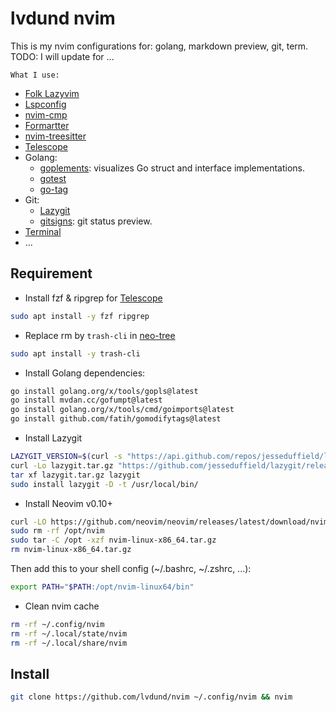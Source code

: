 # lvdund nvim

This is my nvim configurations for: golang, markdown preview, git, term.
TODO: I will update for ...

`What I use:`
- [Folk Lazyvim](https://github.com/folke/lazy.nvim)
- [Lspconfig](https://github.com/neovim/nvim-lspconfig)
- [nvim-cmp](https://github.com/hrsh7th/nvim-cmp)
- [Formartter](https://github.com/stevearc/conform.nvim)
- [nvim-treesitter](https://github.com/nvim-treesitter/nvim-treesitter)
- [Telescope](https://github.com/nvim-telescope/telescope.nvim)
- Golang:
    - [goplements](https://github.com/maxandron/goplements.nvim): visualizes Go struct and interface implementations.
    - [gotest](https://github.com/CadeMichael/gotest.nvim)
    - [go-tag](https://github.com/devkvlt/go-tags.nvim)
- Git: 
    - [Lazygit](https://github.com/kdheepak/lazygit.nvim)
    - [gitsigns](https://github.com/lewis6991/gitsigns.nvim): git status preview.
- [Terminal](https://github.com/akinsho/toggleterm.nvim)
- ...

## Requirement

- Install fzf & ripgrep for [Telescope](https://github.com/nvim-telescope/telescope.nvim)
```bash
sudo apt install -y fzf ripgrep
```

- Replace rm by `trash-cli` in [neo-tree](https://github.com/nvim-neo-tree/neo-tree.nvim)
```bash
sudo apt install -y trash-cli
```

- Install Golang dependencies:
```bash
go install golang.org/x/tools/gopls@latest
go install mvdan.cc/gofumpt@latest
go install golang.org/x/tools/cmd/goimports@latest
go install github.com/fatih/gomodifytags@latest
```

- Install Lazygit
```bash
LAZYGIT_VERSION=$(curl -s "https://api.github.com/repos/jesseduffield/lazygit/releases/latest" | \grep -Po '"tag_name": *"v\K[^"]*')
curl -Lo lazygit.tar.gz "https://github.com/jesseduffield/lazygit/releases/download/v${LAZYGIT_VERSION}/lazygit_${LAZYGIT_VERSION}_Linux_x86_64.tar.gz"
tar xf lazygit.tar.gz lazygit
sudo install lazygit -D -t /usr/local/bin/
```

- Install Neovim v0.10+
```bash
curl -LO https://github.com/neovim/neovim/releases/latest/download/nvim-linux-x86_64.tar.gz
sudo rm -rf /opt/nvim
sudo tar -C /opt -xzf nvim-linux-x86_64.tar.gz
rm nvim-linux-x86_64.tar.gz
```

Then add this to your shell config (~/.bashrc, ~/.zshrc, ...):
```bash
export PATH="$PATH:/opt/nvim-linux64/bin"
```

- Clean nvim cache
```bash
rm -rf ~/.config/nvim
rm -rf ~/.local/state/nvim
rm -rf ~/.local/share/nvim
```

## Install

```bash
git clone https://github.com/lvdund/nvim ~/.config/nvim && nvim
```
